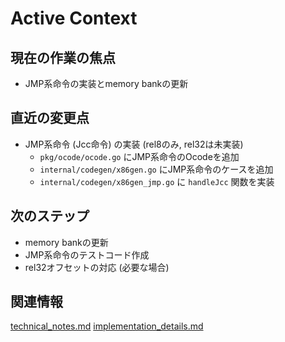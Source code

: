 # Active Context

## 現在の作業の焦点
- JMP系命令の実装とmemory bankの更新

## 直近の変更点
- JMP系命令 (Jcc命令) の実装 (rel8のみ, rel32は未実装)
  - `pkg/ocode/ocode.go` にJMP系命令のOcodeを追加
  - `internal/codegen/x86gen.go` にJMP系命令のケースを追加
  - `internal/codegen/x86gen_jmp.go` に `handleJcc` 関数を実装

## 次のステップ
- memory bankの更新
- JMP系命令のテストコード作成
- rel32オフセットの対応 (必要な場合)

## 関連情報
[technical_notes.md](../details/technical_notes.md)
[implementation_details.md](../details/implementation_details.md)
